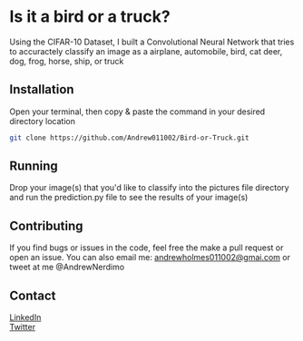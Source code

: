 # Is it a bird or a truck?

Using the CIFAR-10 Dataset, I built a Convolutional Neural Network that tries to accuractely classify an image as a airplane, automobile, bird, cat				deer, dog, frog, horse, ship, or truck

## Installation

Open your terminal, then copy & paste the command in your desired directory location

```bash
git clone https://github.com/Andrew011002/Bird-or-Truck.git
```

## Running
Drop your image(s) that you'd like to classify into the pictures file directory and run the prediction.py file to see the results of your image(s)

## Contributing
If you find bugs or issues in the code, feel free the make a pull request or open an issue. You can also email me: andrewholmes011002@gmai.com or tweet at me @AndrewNerdimo

## Contact
[LinkedIn](https://www.linkedin.com/in/andrewmicholmes/) <br />
[Twitter](https://twitter.com/AndrewNerdimo)
